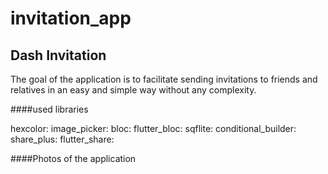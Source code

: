 # invitation_app

## Dash Invitation 
The goal of the application is to facilitate sending invitations to friends and relatives in an easy and simple way without any complexity.

####used libraries

hexcolor: 
image_picker:
bloc: 
flutter_bloc: 
sqflite: 
conditional_builder:
share_plus: 
flutter_share: 

####Photos of the application
